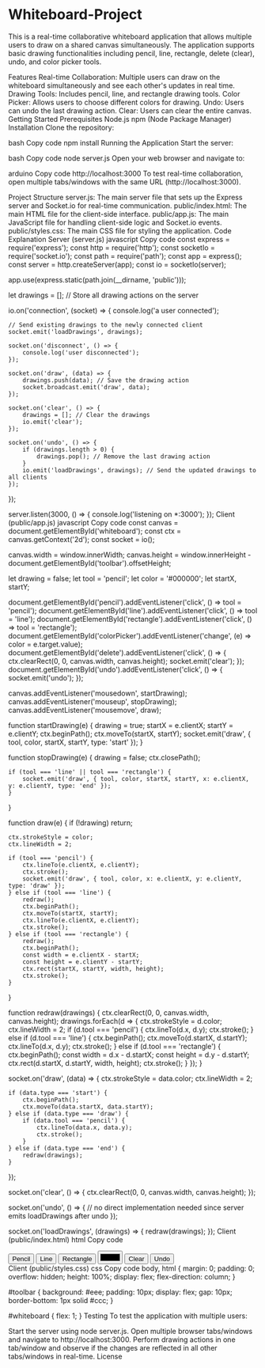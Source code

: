 # Whiteboard-Project
This is a real-time collaborative whiteboard application that allows multiple users to draw on a shared canvas simultaneously. The application supports basic drawing functionalities including pencil, line, rectangle, delete (clear), undo, and color picker tools.

Features
Real-time Collaboration: Multiple users can draw on the whiteboard simultaneously and see each other's updates in real time.
Drawing Tools: Includes pencil, line, and rectangle drawing tools.
Color Picker: Allows users to choose different colors for drawing.
Undo: Users can undo the last drawing action.
Clear: Users can clear the entire canvas.
Getting Started
Prerequisites
Node.js
npm (Node Package Manager)
Installation
Clone the repository:

bash
Copy code
npm install
Running the Application
Start the server:

bash
Copy code
node server.js
Open your web browser and navigate to:

arduino
Copy code
http://localhost:3000
To test real-time collaboration, open multiple tabs/windows with the same URL (http://localhost:3000).

Project Structure
server.js: The main server file that sets up the Express server and Socket.io for real-time communication.
public/index.html: The main HTML file for the client-side interface.
public/app.js: The main JavaScript file for handling client-side logic and Socket.io events.
public/styles.css: The main CSS file for styling the application.
Code Explanation
Server (server.js)
javascript
Copy code
const express = require('express');
const http = require('http');
const socketIo = require('socket.io');
const path = require('path');
const app = express();
const server = http.createServer(app);
const io = socketIo(server);

app.use(express.static(path.join(__dirname, 'public')));

let drawings = []; // Store all drawing actions on the server

io.on('connection', (socket) => {
    console.log('a user connected');

    // Send existing drawings to the newly connected client
    socket.emit('loadDrawings', drawings);

    socket.on('disconnect', () => {
        console.log('user disconnected');
    });

    socket.on('draw', (data) => {
        drawings.push(data); // Save the drawing action
        socket.broadcast.emit('draw', data);
    });

    socket.on('clear', () => {
        drawings = []; // Clear the drawings
        io.emit('clear');
    });

    socket.on('undo', () => {
        if (drawings.length > 0) {
            drawings.pop(); // Remove the last drawing action
        }
        io.emit('loadDrawings', drawings); // Send the updated drawings to all clients
    });
});

server.listen(3000, () => {
    console.log('listening on *:3000');
});
Client (public/app.js)
javascript
Copy code
const canvas = document.getElementById('whiteboard');
const ctx = canvas.getContext('2d');
const socket = io();

canvas.width = window.innerWidth;
canvas.height = window.innerHeight - document.getElementById('toolbar').offsetHeight;

let drawing = false;
let tool = 'pencil';
let color = '#000000';
let startX, startY;

document.getElementById('pencil').addEventListener('click', () => tool = 'pencil');
document.getElementById('line').addEventListener('click', () => tool = 'line');
document.getElementById('rectangle').addEventListener('click', () => tool = 'rectangle');
document.getElementById('colorPicker').addEventListener('change', (e) => color = e.target.value);
document.getElementById('delete').addEventListener('click', () => {
    ctx.clearRect(0, 0, canvas.width, canvas.height);
    socket.emit('clear');
});
document.getElementById('undo').addEventListener('click', () => {
    socket.emit('undo');
});

canvas.addEventListener('mousedown', startDrawing);
canvas.addEventListener('mouseup', stopDrawing);
canvas.addEventListener('mousemove', draw);

function startDrawing(e) {
    drawing = true;
    startX = e.clientX;
    startY = e.clientY;
    ctx.beginPath();
    ctx.moveTo(startX, startY);
    socket.emit('draw', { tool, color, startX, startY, type: 'start' });
}

function stopDrawing(e) {
    drawing = false;
    ctx.closePath();

    if (tool === 'line' || tool === 'rectangle') {
        socket.emit('draw', { tool, color, startX, startY, x: e.clientX, y: e.clientY, type: 'end' });
    }
}

function draw(e) {
    if (!drawing) return;

    ctx.strokeStyle = color;
    ctx.lineWidth = 2;

    if (tool === 'pencil') {
        ctx.lineTo(e.clientX, e.clientY);
        ctx.stroke();
        socket.emit('draw', { tool, color, x: e.clientX, y: e.clientY, type: 'draw' });
    } else if (tool === 'line') {
        redraw();
        ctx.beginPath();
        ctx.moveTo(startX, startY);
        ctx.lineTo(e.clientX, e.clientY);
        ctx.stroke();
    } else if (tool === 'rectangle') {
        redraw();
        ctx.beginPath();
        const width = e.clientX - startX;
        const height = e.clientY - startY;
        ctx.rect(startX, startY, width, height);
        ctx.stroke();
    }
}

function redraw(drawings) {
    ctx.clearRect(0, 0, canvas.width, canvas.height);
    drawings.forEach(d => {
        ctx.strokeStyle = d.color;
        ctx.lineWidth = 2;
        if (d.tool === 'pencil') {
            ctx.lineTo(d.x, d.y);
            ctx.stroke();
        } else if (d.tool === 'line') {
            ctx.beginPath();
            ctx.moveTo(d.startX, d.startY);
            ctx.lineTo(d.x, d.y);
            ctx.stroke();
        } else if (d.tool === 'rectangle') {
            ctx.beginPath();
            const width = d.x - d.startX;
            const height = d.y - d.startY;
            ctx.rect(d.startX, d.startY, width, height);
            ctx.stroke();
        }
    });
}

socket.on('draw', (data) => {
    ctx.strokeStyle = data.color;
    ctx.lineWidth = 2;

    if (data.type === 'start') {
        ctx.beginPath();
        ctx.moveTo(data.startX, data.startY);
    } else if (data.type === 'draw') {
        if (data.tool === 'pencil') {
            ctx.lineTo(data.x, data.y);
            ctx.stroke();
        }
    } else if (data.type === 'end') {
        redraw(drawings);
    }
});

socket.on('clear', () => {
    ctx.clearRect(0, 0, canvas.width, canvas.height);
});

socket.on('undo', () => {
    // no direct implementation needed since server emits loadDrawings after undo
});

socket.on('loadDrawings', (drawings) => {
    redraw(drawings);
});
Client (public/index.html)
html
Copy code
<!DOCTYPE html>
<html lang="en">
<head>
    <meta charset="UTF-8">
    <meta name="viewport" content="width=device-width, initial-scale=1.0">
    <title>Virtual Whiteboard</title>
    <link rel="stylesheet" href="styles.css">
</head>
<body>
    <div id="toolbar">
        <button id="pencil">Pencil</button>
        <button id="line">Line</button>
        <button id="rectangle">Rectangle</button>
        <input type="color" id="colorPicker" value="#000000">
        <button id="delete">Clear</button>
        <button id="undo">Undo</button>
    </div>
    <canvas id="whiteboard"></canvas>
    <script src="/socket.io/socket.io.js"></script>
    <script src="app.js"></script>
</body>
</html>
Client (public/styles.css)
css
Copy code
body, html {
    margin: 0;
    padding: 0;
    overflow: hidden;
    height: 100%;
    display: flex;
    flex-direction: column;
}

#toolbar {
    background: #eee;
    padding: 10px;
    display: flex;
    gap: 10px;
    border-bottom: 1px solid #ccc;
}

#whiteboard {
    flex: 1;
}
Testing
To test the application with multiple users:

Start the server using node server.js.
Open multiple browser tabs/windows and navigate to http://localhost:3000.
Perform drawing actions in one tab/window and observe if the changes are reflected in all other tabs/windows in real-time.
License
